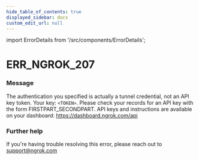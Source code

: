 ```yaml
---
hide_table_of_contents: true
displayed_sidebar: docs
custom_edit_url: null
---
```


import ErrorDetails from '/src/components/ErrorDetails';

# ERR_NGROK_207

### Message
The authentication you specified is actually a tunnel credential, not an API key token. Your key: `<TOKEN>`. Please check your records for an API key with the form FIRSTPART_SECONDPART. API keys and instructions are available on your dashboard: https://dashboard.ngrok.com/api

### Further help
If you're having trouble resolving this error, please reach out to [support@ngrok.com](mailto:support@ngrok.com?subject=Help%20with%20ERR_NGROK_207)

<ErrorDetails error='err_ngrok_207' />
